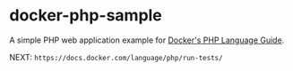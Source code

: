 # docker-php-sample

A simple PHP web application example for [Docker's PHP Language Guide](https://docs.docker.com/language/php/).

NEXT: `https://docs.docker.com/language/php/run-tests/`
